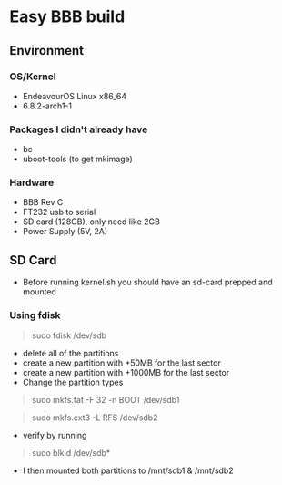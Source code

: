 # Easy BBB build
## Environment
### OS/Kernel
- EndeavourOS Linux x86_64
- 6.8.2-arch1-1
### Packages I didn't already have
- bc
- uboot-tools (to get mkimage)
### Hardware
- BBB Rev C
- FT232 usb to serial
- SD card (128GB), only need like 2GB
- Power Supply (5V, 2A)
## SD Card
- Before running kernel.sh you should have an sd-card prepped and mounted

### Using fdisk
> sudo fdisk /dev/sdb
- delete all of the partitions
- create a new partition with +50MB for the last sector
- create a new partition with +1000MB for the last sector
- Change the partition types
> sudo mkfs.fat -F 32 -n BOOT /dev/sdb1

> sudo mkfs.ext3 -L RFS /dev/sdb2
- verify by running
> sudo blkid /dev/sdb*
- I then mounted both partitions to /mnt/sdb1 & /mnt/sdb2
